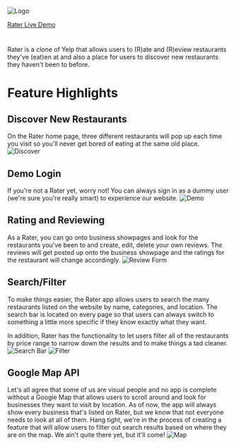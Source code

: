 ![Logo](https://rater-app-seed.s3.amazonaws.com/read_me/logo.png)

[Rater Live Demo](http://rater-app.herokuapp.com/)
# 
Rater is a clone of Yelp that allows users to (R)ate and (R)eview restaurants they've (eat)en at and also a place for users to discover new restaurants they haven't been to before.

# Feature Highlights

## Discover New Restaurants
On the Rater home page, three different restaurants will pop up each time you visit so you'll never get bored of eating at the same old place.
![Discover](https://rater-app-seed.s3.amazonaws.com/read_me/discover.png)

## Demo Login
If you're not a Rater yet, worry not! You can always sign in as a dummy user (we're sure you're really smart) to experience our website. 
![Demo](https://rater-app-seed.s3.amazonaws.com/read_me/demo.png)

## Rating and Reviewing
As a Rater, you can go onto business showpages and look for the restaurants you've been to and create, edit, delete your own reviews. The reviews will get posted up onto the business showpage and the ratings for the restaurant will change accordingly.
![Review Form](https://rater-app-seed.s3.amazonaws.com/read_me/review_form.png)

## Search/Filter
To make things easier, the Rater app allows users to search the many restaurants listed on the website by name, categories, and location. The search bar is located on every page so that users can always switch to something a little more specific if they know exactly what they want. 

In addition, Rater has the functionality to let users filter all of the restaurants by price range to narrow down the results and to make things a tad cleaner.
![Search Bar](https://rater-app-seed.s3.amazonaws.com/read_me/search_bar.png)
![Filter](https://rater-app-seed.s3.amazonaws.com/read_me/filter.png)


## Google Map API
Let's all agree that some of us are visual people and no app is complete without a Google Map that allows users to scroll around and look for businesses they want to visit by location. As of now, the app will always show every business that's listed on Rater, but we know that not everyone needs to look at all of them. Hang tight, we're in the process of creating a feature that will allow users to filter out search results based on where they are on the map. We ain't quite there yet, but it'll come!
![Map](https://rater-app-seed.s3.amazonaws.com/read_me/index_map.png)
